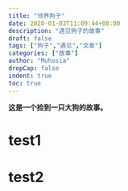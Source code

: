 ```yaml
---
title: "领养狗子"
date: 2020-01-03T11:09:44+08:00
description: "遇见狗子的故事"
draft: false
tags: ["狗子","遇见","文章"]
categories: ["故事"]
author: "Muhosia"
dropCap: false
indent: true
toc: true
---
```


**这是一个捡到一只大狗的故事。**

# test1

# test2

